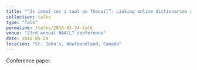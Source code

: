 ```yaml
---
title: "“Is iomaí cor i saol an fhocail”: Linking online dictionaries of Old Irish and Modern Irish"
collection: talks
type: "Talk"
permalink: /talks/2018-05-24-talk
venue: "23rd annual NAACLT conference"
date: 2018-05-24
location: "St. John's, Newfoundland, Canada"
---
```


Conference paper.
